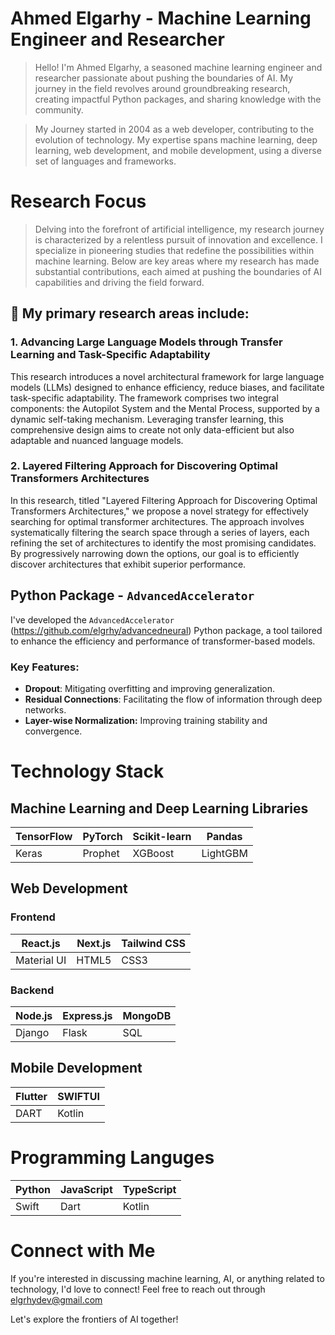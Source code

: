 # Ahmed Elgarhy - Machine Learning Engineer and Researcher

> Hello! I'm Ahmed Elgarhy, a seasoned machine learning engineer and researcher passionate about pushing the boundaries of AI. My journey in the field revolves around groundbreaking research, creating impactful Python packages, and sharing knowledge with the community.
> 

> My Journey started in 2004 as a web developer, contributing to the evolution of technology. My expertise spans machine learning, deep learning, web development, and mobile development, using a diverse set of languages and frameworks.
> 

# Research Focus

> Delving into the forefront of artificial intelligence, my research journey is characterized by a relentless pursuit of innovation and excellence. I specialize in pioneering studies that redefine the possibilities within machine learning. Below are key areas where my research has made substantial contributions, each aimed at pushing the boundaries of AI capabilities and driving the field forward.
> 

## 🔬 My primary research areas include:

### 1. Advancing Large Language Models through Transfer Learning and Task-Specific Adaptability

This research introduces a novel architectural framework for large language models (LLMs) designed to enhance efficiency, reduce biases, and facilitate task-specific adaptability. The framework comprises two integral components: the Autopilot System and the Mental Process, supported by a dynamic self-taking mechanism. Leveraging transfer learning, this comprehensive design aims to create not only data-efficient but also adaptable and nuanced language models.

### 2. Layered Filtering Approach for Discovering Optimal Transformers Architectures

In this research, titled "Layered Filtering Approach for Discovering Optimal Transformers Architectures," we propose a novel strategy for effectively searching for optimal transformer architectures. The approach involves systematically filtering the search space through a series of layers, each refining the set of architectures to identify the most promising candidates. By progressively narrowing down the options, our goal is to efficiently discover architectures that exhibit superior performance.

## Python Package - `AdvancedAccelerator`

I've developed the `AdvancedAccelerator` (https://github.com/elgrhy/advancedneural) Python package, a tool tailored to enhance the efficiency and performance of transformer-based models.

### Key Features:

- **Dropout**: Mitigating overfitting and improving generalization.
- **Residual Connections**: Facilitating the flow of information through deep networks.
- **Layer-wise Normalization:** Improving training stability and convergence.

# Technology Stack

## Machine Learning and Deep Learning Libraries

| TensorFlow | PyTorch | Scikit-learn | Pandas |
| --- | --- | --- | --- |
| Keras | Prophet | XGBoost | LightGBM |

## Web Development

### Frontend

| React.js | Next.js | Tailwind CSS |
| --- | --- | --- |
| Material UI | HTML5 | CSS3 |

### Backend

| Node.js | Express.js | MongoDB |
| --- | --- | --- |
| Django | Flask | SQL |

## Mobile Development

| Flutter | SWIFTUI |
| --- | --- |
| DART | Kotlin |

# Programming Languges

| Python | JavaScript | TypeScript |
| --- | --- | --- |
| Swift | Dart | Kotlin |

# Connect with Me

If you're interested in discussing machine learning, AI, or anything related to technology, I'd love to connect! Feel free to reach out through elgrhydev@gmail.com

Let's explore the frontiers of AI together!